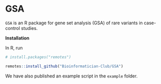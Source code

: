 # GSA

`GSA` is an R package for gene set analysis (GSA) of rare variants in
case-control studies.


**Installation**

In R, run

```r
# install.packages("remotes")

remotes::install_github("Bioinformatician-Club/GSA")
```

We have also published an example script in the `example` folder.
